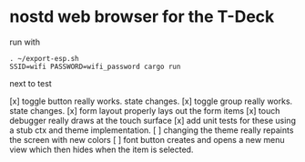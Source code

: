 # nostd web browser for the T-Deck


run with

```shell
. ~/export-esp.sh
SSID=wifi PASSWORD=wifi_password cargo run
```



next to test

[x] toggle button really works. state changes.
[x] toggle group really works. state changes.
[x] form layout properly lays out the form items
[x] touch debugger really draws at the touch surface
[x] add unit tests for these using a stub ctx and theme implementation.
[ ] changing the theme really repaints the screen with new colors
[ ] font button creates and opens a new menu view which then hides when the item is selected.
